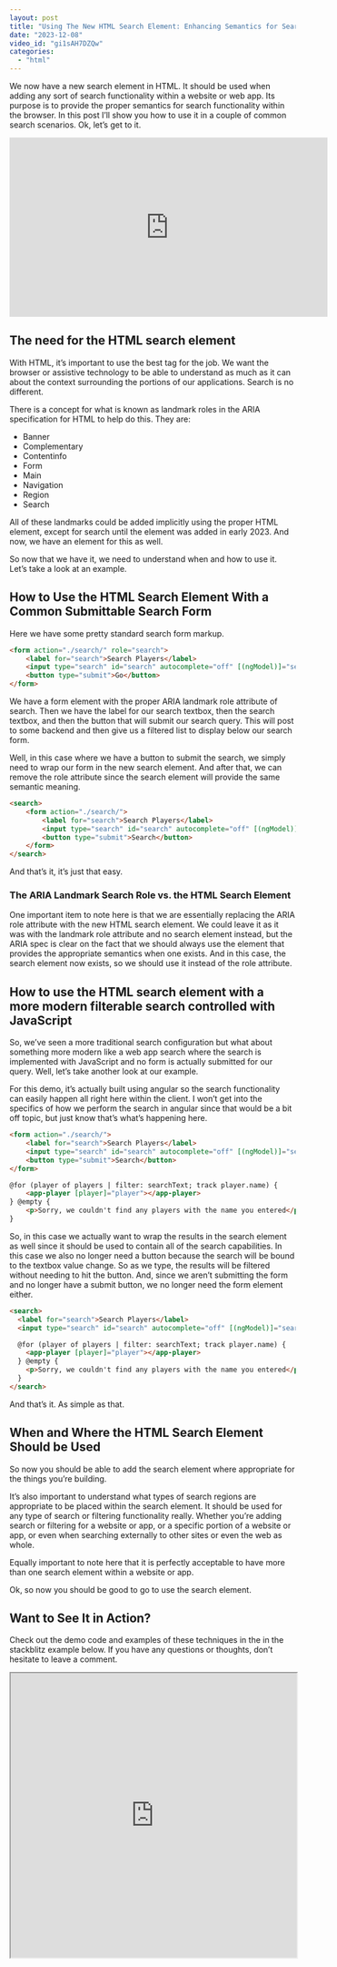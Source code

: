 ```yaml
---
layout: post
title: "Using The New HTML Search Element: Enhancing Semantics for Search Functionality 🔎"
date: "2023-12-08"
video_id: "gi1sAH7DZQw"
categories: 
  - "html"
---
```


<p class="intro"><span class="dropcap">W</span>e now have a new search element in HTML. It should be used when adding any sort of search functionality within a website or web app. Its purpose is to provide the proper semantics for search functionality within the browser. In this post I’ll show you how to use it in a couple of common search scenarios. Ok, let’s get to it.</p>

<iframe width="560" height="315" src="https://www.youtube.com/embed/gi1sAH7DZQw?si=9WLsbT0ieLGYvqqd" title="YouTube video player" frameborder="0" allow="accelerometer; autoplay; clipboard-write; encrypted-media; gyroscope; picture-in-picture; web-share" allowfullscreen></iframe>

## The need for the HTML search element

With HTML, it’s important to use the best tag for the job. We want the browser or assistive technology to be able to understand as much as it can about the context surrounding the portions of our applications. Search is no different.

There is a concept for what is known as landmark roles in the ARIA specification for HTML to help do this. They are:

- Banner
- Complementary
- Contentinfo
- Form
- Main
- Navigation
- Region
- Search

All of these landmarks could be added implicitly using the proper HTML element, except for search until the element was added in early 2023. And now, we have an element for this as well.

So now that we have it, we need to understand when and how to use it. Let’s take a look at an example.

## How to Use the HTML Search Element With a Common Submittable Search Form

Here we have some pretty standard search form markup.

```html
<form action="./search/" role="search">
    <label for="search">Search Players</label>
    <input type="search" id="search" autocomplete="off" [(ngModel)]="searchText" placeholder="Search by entering a player name" />
    <button type="submit">Go</button>
</form>
```

We have a form element with the proper ARIA landmark role attribute of search. Then we have the label for our search textbox, then the search textbox, and then the button that will submit our search query. This will post to some backend and then give us a filtered list to display below our search form.

Well, in this case where we have a button to submit the search, we simply need to wrap our form in the new search element. And after that, we can remove the role attribute since the search element will provide the same semantic meaning.

```html
<search>
    <form action="./search/">
        <label for="search">Search Players</label>
        <input type="search" id="search" autocomplete="off" [(ngModel)]="searchText" placeholder="Search by entering a player name" />
        <button type="submit">Search</button>
    </form>
</search>
```

And that’s it, it’s just that easy.

### The ARIA Landmark Search Role vs. the HTML Search Element

One important item to note here is that we are essentially replacing the ARIA role attribute with the new HTML search element. We could leave it as it was with the landmark role attribute and no search element instead, but the ARIA spec is clear on the fact that we should always use the element that provides the appropriate semantics when one exists. And in this case, the search element now exists, so we should use it instead of the role attribute.

## How to use the HTML search element with a more modern filterable search controlled with JavaScript

So, we’ve seen a more traditional search configuration but what about something more modern like a web app search where the search is implemented with JavaScript and no form is actually submitted for our query. Well, let’s take another look at our example.

For this demo, it’s actually built using angular so the search functionality can easily happen all right here within the client. I won’t get into the specifics of how we perform the search in angular since that would be a bit off topic, but just know that’s what’s happening here.

```html
<form action="./search/">
    <label for="search">Search Players</label>
    <input type="search" id="search" autocomplete="off" [(ngModel)]="searchText" placeholder="Search by entering a player name" />
    <button type="submit">Search</button>
</form>

@for (player of players | filter: searchText; track player.name) {
    <app-player [player]="player"></app-player>
} @empty {
    <p>Sorry, we couldn't find any players with the name you entered</p>
}
```

So, in this case we actually want to wrap the results in the search element as well since it should be used to contain all of the search capabilities. In this case we also no longer need a button because the search will be bound to the textbox value change. So as we type, the results will be filtered without needing to hit the button. And, since we aren’t submitting the form and no longer have a submit button, we no longer need the form element either.

```html
<search>
  <label for="search">Search Players</label>
  <input type="search" id="search" autocomplete="off" [(ngModel)]="searchText" placeholder="Search by entering a player name" />

  @for (player of players | filter: searchText; track player.name) {
    <app-player [player]="player"></app-player>
  } @empty {
    <p>Sorry, we couldn't find any players with the name you entered</p>
  }
</search>
```

And that’s it. As simple as that.

## When and Where the HTML Search Element Should be Used

So now you should be able to add the search element where appropriate for the things you’re building.

It’s also important to understand what types of search regions are appropriate to be placed within the search element. It should be used for any type of search or filtering functionality really. Whether you’re adding search or filtering for a website or app, or a specific portion of a website or app, or even when searching externally to other sites or even the web as whole.

Equally important to note here that it is perfectly acceptable to have more than one search element within a website or app.

Ok, so now you should be good to go to use the search element.

## Want to See It in Action?
Check out the demo code and examples of these techniques in the in the stackblitz example below. If you have any questions or thoughts, don’t hesitate to leave a comment.

<iframe src="https://stackblitz.com/edit/stackblitz-starters-yg18rq?ctl=1&embed=1&file=src%2Fapp.component.html" style="height: 500px; width: 100%; margin-bottom: 1.5em; display: block;">  
